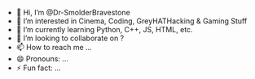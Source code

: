 - 👋 Hi, I’m @Dr-SmolderBravestone
- 👀 I’m interested in Cinema, Coding, GreyHATHacking & Gaming Stuff
- 🌱 I’m currently learning Python, C++, JS, HTML, etc.
- 💞️ I’m looking to collaborate on ?
- 📫 How to reach me ...
- 😄 Pronouns: ...
- ⚡ Fun fact: ...

<!---
Dr-SmolderBravestone/Dr-SmolderBravestone is a ✨ special ✨ repository because its `README.md` (this file) appears on your GitHub profile.
You can click the Preview link to take a look at your changes.
--->
